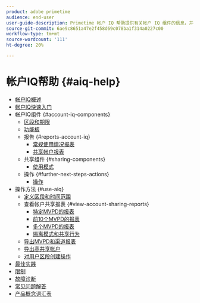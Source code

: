 ```yaml
---
product: adobe primetime
audience: end-user
user-guide-description: Primetime 帐户 IQ 帮助提供有关帐户 IQ 组件的信息，并引导您了解使用各种组件的用户旅程。
source-git-commit: 6ae9c8651a47e2f458d69c078ba1f314a0227c00
workflow-type: tm+mt
source-wordcount: '111'
ht-degree: 20%

---
```


# 帐户IQ帮助 {#aiq-help}

+ [帐户IQ概述](/help/AccountIQ/home.md)
+ [帐户IQ快速入门](/help/AccountIQ/get-started.md)
+ 帐户IQ组件 {#account-iq-components}
   + [区段和期限](/help/AccountIQ/segments-timeframe.md)
   + [功能板](/help/AccountIQ/dashboard.md)
   + 报告 {#reports-account-iq}
      + [常规使用情况报表](/help/AccountIQ/general-usage-reports.md)
      + [共享帐户报表](/help/AccountIQ/shared-acc-reports.md)
   + 共享组件 {#sharing-components}
      + [使用模式](/help/AccountIQ/usage-patterns.md)
   + 操作 {#further-next-steps-actions}
      + [操作](/help/AccountIQ/operations.md)
+ 操作方法 {#use-aiq}
   + [定义区段和时间范围](/help/AccountIQ/howto-select-segment-timeframe.md)
   + 查看帐户共享报表 {#view-account-sharing-reports}
      + [特定MVPD的报表](/help/AccountIQ/reports-for-specific-mvpds.md)
      + [前10个MVPD的报表](/help/AccountIQ/top-10-mvpd-reports.md)
      + [多个MVPD的报表](viewrep-multiple-mvpd-channel.md)
      + [隔离模式和共享行为](/help/AccountIQ/isolation-mode.md)
   + [导出MVPD和渠道报表](/help/AccountIQ/export-segment-metrics.md)
   + [导出高共享帐户](/help/AccountIQ/export-acc-information.md)
   + [对用户区段创建操作](/help/AccountIQ/operation-affecting-user-segment.md)
+ [最佳实践](/help/AccountIQ/best-practices.md)
+ [限制](/help/AccountIQ/limitations.md)
+ [故障诊断](/help/AccountIQ/troubleshoot.md)
+ [常见问题解答](/help/AccountIQ/faq.md)
+ [产品概念词汇表](/help/AccountIQ/product-concepts.md)